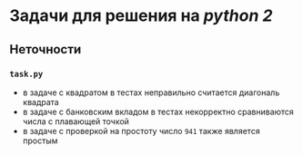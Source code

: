 # Задачи для решения на _python 2_

## Неточности

### `task.py`

* в задаче с квадратом в тестах неправильно считается диагональ квадрата
* в задаче с банковским вкладом в тестах некорректно сравниваются числа с плавающей точкой
* в задаче с проверкой на простоту число `941` также является простым



